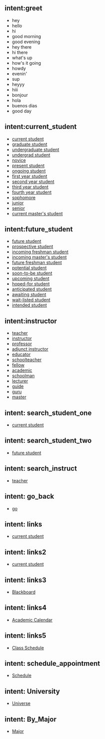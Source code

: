 ## intent:greet
- hey
- hello
- hi
- good morning
- good evening
- hey there
- hi there
- what's up
- how's it going
- howdy
- evenin'
- sup
- heyyy
- hiii
- bonjour
- hola
- buenos dias
- good day

## intent:current_student
- [current student](stud_one)
- [graduate student](stud_one)
- [undergraduate student](stud_one)
- [undergrad student](stud_one)
- [novice](stud_one)
- [present student](stud_one)
- [ongoing student](stud_one)
- [first year student](stud_one)
- [second year student](stud_one)
- [third year student](stud_one)
- [fourth year student](stud_one)
- [sophomore](stud_one)
- [junior](stud_one)
- [senior](stud_one)
- [current master's student](stud_one)


## intent:future_student
- [future student](stud_two)
- [prospective student](stud_two)
- [incoming freshman student](stud_two)
- [incoming master's student](stud_two)
- [future freshman student](stud_two)
- [potential student](stud_two)
- [soon-to-be student](stud_two)
- [upcoming student](stud_two)
- [hoped-for student](stud_two)
- [anticipated student](stud_two)
- [awaiting student](stud_two)
- [wait-listed student](stud_two)
- [intended student](stud_two)

## intent:instructor
- [teacher](instruct)
- [instructor](instruct)
- [professor](instruct)
- [adjunct instructor](instruct)
- [educator](instruct)
- [schoolteacher](instruct)
- [fellow](instruct)
- [academic](instruct)
- [schoolman](instruct)
- [lecturer](instruct)
- [guide](instruct)
- [guru](instruct)
- [master](instruct)

## intent: search_student_one
- [current student](stud_one)

## intent: search_student_two
- [future student](stud_two)

## intent: search_instruct
- [teacher](instruct)

## intent: go_back
- [go](back)

## intent: links
- [current student](link)

## intent: links2
- [current student](link2)

## intent: links3
- [Blackboard](link3)

## intent: links4
- [Academic Calendar](link4)

## intent: links5
- [Class Schedule](link5)

## intent: schedule_appointment
- [Schedule](Appt)

## intent: University
- [Universe](school)

## intent: By_Major
- [Major](school)

<!-- ## intent: CompSci
- [Computer Science](Appt)  -->
<!-- ## intent: back
- [going](back)

## intent:goodbye
- bye
- goodbye
- see you around
- see you later

## intent:affirm
- yes
- indeed
- of course
- that sounds good
- correct

## intent:deny
- no
- never
- I don't think so
- don't like that
- no way
- not really

## intent:mood_great
- perfect
- very good
- great
- amazing
- wonderful
- I am feeling very good
- I am great
- I'm good

## intent:mood_unhappy
- sad
- very sad
- unhappy
- bad
- very bad
- awful
- terrible
- not very good
- extremely sad
- so sad

## intent:bot_challenge
- are you a bot?
- are you a human?
- am I talking to a bot?
- am I talking to a human?
